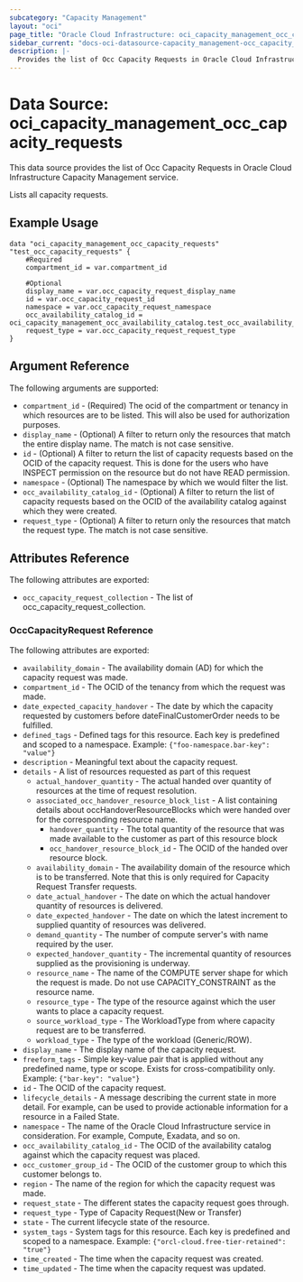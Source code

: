 ```yaml
---
subcategory: "Capacity Management"
layout: "oci"
page_title: "Oracle Cloud Infrastructure: oci_capacity_management_occ_capacity_requests"
sidebar_current: "docs-oci-datasource-capacity_management-occ_capacity_requests"
description: |-
  Provides the list of Occ Capacity Requests in Oracle Cloud Infrastructure Capacity Management service
---
```


# Data Source: oci_capacity_management_occ_capacity_requests
This data source provides the list of Occ Capacity Requests in Oracle Cloud Infrastructure Capacity Management service.

Lists all capacity requests.

## Example Usage

```hcl
data "oci_capacity_management_occ_capacity_requests" "test_occ_capacity_requests" {
	#Required
	compartment_id = var.compartment_id

	#Optional
	display_name = var.occ_capacity_request_display_name
	id = var.occ_capacity_request_id
	namespace = var.occ_capacity_request_namespace
	occ_availability_catalog_id = oci_capacity_management_occ_availability_catalog.test_occ_availability_catalog.id
	request_type = var.occ_capacity_request_request_type
}
```

## Argument Reference

The following arguments are supported:

* `compartment_id` - (Required) The ocid of the compartment or tenancy in which resources are to be listed. This will also be used for authorization purposes.
* `display_name` - (Optional) A filter to return only the resources that match the entire display name. The match is not case sensitive.
* `id` - (Optional) A filter to return the list of capacity requests based on the OCID of the capacity request. This is done for the users who have INSPECT permission on the resource but do not have READ permission.
* `namespace` - (Optional) The namespace by which we would filter the list.
* `occ_availability_catalog_id` - (Optional) A filter to return the list of capacity requests based on the OCID of the availability catalog against which they were created.
* `request_type` - (Optional) A filter to return only the resources that match the request type. The match is not case sensitive.


## Attributes Reference

The following attributes are exported:

* `occ_capacity_request_collection` - The list of occ_capacity_request_collection.

### OccCapacityRequest Reference

The following attributes are exported:

* `availability_domain` - The availability domain (AD) for which the capacity request was made.
* `compartment_id` - The OCID of the tenancy from which the request was made.
* `date_expected_capacity_handover` - The date by which the capacity requested by customers before dateFinalCustomerOrder needs to be fulfilled.
* `defined_tags` - Defined tags for this resource. Each key is predefined and scoped to a namespace. Example: `{"foo-namespace.bar-key": "value"}` 
* `description` - Meaningful text about the capacity request.
* `details` - A list of resources requested as part of this request
	* `actual_handover_quantity` - The actual handed over quantity of resources at the time of request resolution.
	* `associated_occ_handover_resource_block_list` - A list containing details about occHandoverResourceBlocks which were handed over for the corresponding resource name. 
		* `handover_quantity` - The total quantity of the resource that was made available to the customer as part of this resource block 
		* `occ_handover_resource_block_id` - The OCID of the handed over resource block. 
	* `availability_domain` - The availability domain of the resource which is to be transferred. Note that this is only required for Capacity Request Transfer requests.
	* `date_actual_handover` - The date on which the actual handover quantity of resources is delivered.
	* `date_expected_handover` - The date on which the latest increment to supplied quantity of resources was delivered.
	* `demand_quantity` - The number of compute server's with name <resourceName> required by the user.
	* `expected_handover_quantity` - The incremental quantity of resources supplied as the provisioning is underway.
	* `resource_name` - The name of the COMPUTE server shape for which the request is made. Do not use CAPACITY_CONSTRAINT as the resource name.
	* `resource_type` - The type of the resource against which the user wants to place a capacity request.
	* `source_workload_type` - The WorkloadType from where capacity request are to be transferred.
	* `workload_type` - The type of the workload (Generic/ROW).
* `display_name` - The display name of the capacity request.
* `freeform_tags` - Simple key-value pair that is applied without any predefined name, type or scope. Exists for cross-compatibility only. Example: `{"bar-key": "value"}` 
* `id` - The OCID of the capacity request.
* `lifecycle_details` - A message describing the current state in more detail. For example, can be used to provide actionable information for a resource in a Failed State.
* `namespace` - The name of the Oracle Cloud Infrastructure service in consideration. For example, Compute, Exadata, and so on. 
* `occ_availability_catalog_id` - The OCID of the availability catalog against which the capacity request was placed.
* `occ_customer_group_id` - The OCID of the customer group to which this customer belongs to.
* `region` - The name of the region for which the capacity request was made.
* `request_state` - The different states the capacity request goes through.
* `request_type` - Type of Capacity Request(New or Transfer)
* `state` - The current lifecycle state of the resource.
* `system_tags` - System tags for this resource. Each key is predefined and scoped to a namespace. Example: `{"orcl-cloud.free-tier-retained": "true"}` 
* `time_created` - The time when the capacity request was created.
* `time_updated` - The time when the capacity request was updated.

